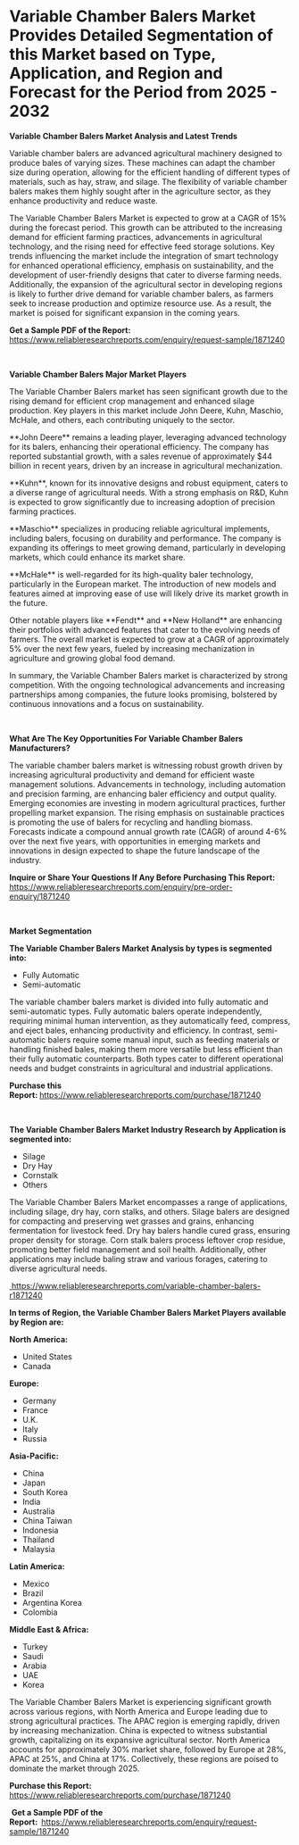 <p><h1>Variable Chamber Balers Market Provides Detailed Segmentation of this Market based on Type, Application, and Region and Forecast for the Period from 2025 - 2032</h1></p><p><strong>Variable Chamber Balers Market Analysis and Latest Trends</strong></p>
<p><p>Variable chamber balers are advanced agricultural machinery designed to produce bales of varying sizes. These machines can adapt the chamber size during operation, allowing for the efficient handling of different types of materials, such as hay, straw, and silage. The flexibility of variable chamber balers makes them highly sought after in the agriculture sector, as they enhance productivity and reduce waste.</p><p>The Variable Chamber Balers Market is expected to grow at a CAGR of 15% during the forecast period. This growth can be attributed to the increasing demand for efficient farming practices, advancements in agricultural technology, and the rising need for effective feed storage solutions. Key trends influencing the market include the integration of smart technology for enhanced operational efficiency, emphasis on sustainability, and the development of user-friendly designs that cater to diverse farming needs. Additionally, the expansion of the agricultural sector in developing regions is likely to further drive demand for variable chamber balers, as farmers seek to increase production and optimize resource use. As a result, the market is poised for significant expansion in the coming years.</p></p>
<p><strong>Get a Sample PDF of the Report:&nbsp;</strong> <a href="https://www.reliableresearchreports.com/enquiry/request-sample/1871240?utm_campaign=2215&utm_medium=2&utm_source=Github&utm_content=ia&utm_term=12042025&utm_id=variable-chamber-balers">https://www.reliableresearchreports.com/enquiry/request-sample/1871240</a></p>
<p>&nbsp;</p>
<p><strong>Variable Chamber Balers Major Market Players</strong></p>
<p><p>The Variable Chamber Balers market has seen significant growth due to the rising demand for efficient crop management and enhanced silage production. Key players in this market include John Deere, Kuhn, Maschio, McHale, and others, each contributing uniquely to the sector.</p><p>**John Deere** remains a leading player, leveraging advanced technology for its balers, enhancing their operational efficiency. The company has reported substantial growth, with a sales revenue of approximately $44 billion in recent years, driven by an increase in agricultural mechanization.</p><p>**Kuhn**, known for its innovative designs and robust equipment, caters to a diverse range of agricultural needs. With a strong emphasis on R&D, Kuhn is expected to grow significantly due to increasing adoption of precision farming practices. </p><p>**Maschio** specializes in producing reliable agricultural implements, including balers, focusing on durability and performance. The company is expanding its offerings to meet growing demand, particularly in developing markets, which could enhance its market share.</p><p>**McHale** is well-regarded for its high-quality baler technology, particularly in the European market. The introduction of new models and features aimed at improving ease of use will likely drive its market growth in the future.</p><p>Other notable players like **Fendt** and **New Holland** are enhancing their portfolios with advanced features that cater to the evolving needs of farmers. The overall market is expected to grow at a CAGR of approximately 5% over the next few years, fueled by increasing mechanization in agriculture and growing global food demand.</p><p>In summary, the Variable Chamber Balers market is characterized by strong competition. With the ongoing technological advancements and increasing partnerships among companies, the future looks promising, bolstered by continuous innovations and a focus on sustainability.</p></p>
<p>&nbsp;</p>
<p><strong>What Are The Key Opportunities For Variable Chamber Balers Manufacturers?</strong></p>
<p><p>The variable chamber balers market is witnessing robust growth driven by increasing agricultural productivity and demand for efficient waste management solutions. Advancements in technology, including automation and precision farming, are enhancing baler efficiency and output quality. Emerging economies are investing in modern agricultural practices, further propelling market expansion. The rising emphasis on sustainable practices is promoting the use of balers for recycling and handling biomass. Forecasts indicate a compound annual growth rate (CAGR) of around 4-6% over the next five years, with opportunities in emerging markets and innovations in design expected to shape the future landscape of the industry.</p></p>
<p><strong>Inquire or Share Your Questions If Any Before Purchasing This Report:</strong> <a href="https://www.reliableresearchreports.com/enquiry/pre-order-enquiry/1871240?utm_campaign=2215&utm_medium=2&utm_source=Github&utm_content=ia&utm_term=12042025&utm_id=variable-chamber-balers">https://www.reliableresearchreports.com/enquiry/pre-order-enquiry/1871240</a></p>
<p>&nbsp;</p>
<p><strong>Market Segmentation</strong></p>
<p><strong>The Variable Chamber Balers Market Analysis by types is segmented into:</strong></p>
<p><ul><li>Fully Automatic</li><li>Semi-automatic</li></ul></p>
<p><p>The variable chamber balers market is divided into fully automatic and semi-automatic types. Fully automatic balers operate independently, requiring minimal human intervention, as they automatically feed, compress, and eject bales, enhancing productivity and efficiency. In contrast, semi-automatic balers require some manual input, such as feeding materials or handling finished bales, making them more versatile but less efficient than their fully automatic counterparts. Both types cater to different operational needs and budget constraints in agricultural and industrial applications.</p></p>
<p><strong>Purchase this Report:&nbsp;</strong><a href="https://www.reliableresearchreports.com/purchase/1871240?utm_campaign=2215&utm_medium=2&utm_source=Github&utm_content=ia&utm_term=12042025&utm_id=variable-chamber-balers">https://www.reliableresearchreports.com/purchase/1871240</a></p>
<p>&nbsp;</p>
<p><strong>The Variable Chamber Balers Market Industry Research by Application is segmented into:</strong></p>
<p><ul><li>Silage</li><li>Dry Hay</li><li>Cornstalk</li><li>Others</li></ul></p>
<p><p>The Variable Chamber Balers Market encompasses a range of applications, including silage, dry hay, corn stalks, and others. Silage balers are designed for compacting and preserving wet grasses and grains, enhancing fermentation for livestock feed. Dry hay balers handle cured grass, ensuring proper density for storage. Corn stalk balers process leftover crop residue, promoting better field management and soil health. Additionally, other applications may include baling straw and various forages, catering to diverse agricultural needs.</p></p>
<p><a href="https://www.reliableresearchreports.com/variable-chamber-balers-r1871240?utm_campaign=2215&utm_medium=2&utm_source=Github&utm_content=ia&utm_term=12042025&utm_id=variable-chamber-balers">&nbsp;https://www.reliableresearchreports.com/variable-chamber-balers-r1871240</a></p>
<p><strong>In terms of Region, the Variable Chamber Balers Market Players available by Region are:</strong></p>
<p>
    <p> <strong> North America: </strong>
        <ul>
            <li>United States</li>
            <li>Canada</li>
        </ul>
        </p> 
    <p> <strong> Europe: </strong>
        <ul>
            <li>Germany</li>
            <li>France</li>
            <li>U.K.</li>
            <li>Italy</li>
            <li>Russia</li>
        </ul>
        </p> 
    <p> <strong> Asia-Pacific: </strong>
        <ul>
            <li>China</li>
            <li>Japan</li>
            <li>South Korea</li>
            <li>India</li>
            <li>Australia</li>
            <li>China Taiwan</li>
            <li>Indonesia</li>
            <li>Thailand</li>
            <li>Malaysia</li>
        </ul>
        </p> 
    <p> <strong> Latin America: </strong>
        <ul>
            <li>Mexico</li>
            <li>Brazil</li>
            <li>Argentina Korea</li>
            <li>Colombia</li>
        </ul>
        </p> 
    <p> <strong> Middle East & Africa: </strong>
        <ul>
            <li>Turkey</li>
            <li>Saudi</li>
            <li>Arabia</li>
            <li>UAE</li>
            <li>Korea</li>
        </ul>
    </p>
    </p>
<p><p>The Variable Chamber Balers Market is experiencing significant growth across various regions, with North America and Europe leading due to strong agricultural practices. The APAC region is emerging rapidly, driven by increasing mechanization. China is expected to witness substantial growth, capitalizing on its expansive agricultural sector. North America accounts for approximately 30% market share, followed by Europe at 28%, APAC at 25%, and China at 17%. Collectively, these regions are poised to dominate the market through 2025.</p></p>
<p><strong>Purchase this Report: </strong><a href="https://www.reliableresearchreports.com/purchase/1871240?utm_campaign=2215&utm_medium=2&utm_source=Github&utm_content=ia&utm_term=12042025&utm_id=variable-chamber-balers">https://www.reliableresearchreports.com/purchase/1871240</a></p>
<p>&nbsp;<strong>Get a Sample PDF of the Report:&nbsp;&nbsp;</strong><a href="https://www.reliableresearchreports.com/enquiry/request-sample/1871240?utm_campaign=2215&utm_medium=2&utm_source=Github&utm_content=ia&utm_term=12042025&utm_id=variable-chamber-balers">https://www.reliableresearchreports.com/enquiry/request-sample/1871240</a></p>
<p><strong></strong></p>
<p><p></p><p></p><p></p></p>